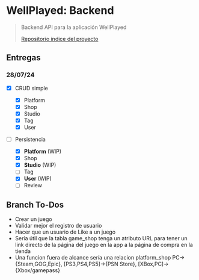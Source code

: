# WellPlayed: Backend

> Backend API para la aplicación WellPlayed
>
> [Repositorio índice del proyecto](https://github.com/Maig0l/proyecto-dsw)

## Entregas

### 28/07/24

- [x] CRUD simple

  - [x] Platform
  - [x] Shop
  - [x] Studio
  - [x] Tag
  - [x] User

- [ ] Persistencia

  - [x] **Platform** (WIP)
  - [x] Shop
  - [x] **Studio** (WIP)
  - [ ] Tag
  - [x] **User** (WIP)
  - [ ] Review

## Branch To-Dos

- Crear un juego
- Validar mejor el registro de usuario
- Hacer que un usuario de Like a un juego
- Sería útil que la tabla game_shop tenga un atributo URL para tener un link directo de la página del juego en la app a la página de compra en la tienda
- Una funcion fuera de alcance sería una relacion platform_shop PC->{Steam,GOG,Epic}, [PS3,PS4,PS5]->{PSN Store}, [XBox,PC]->{Xbox/gamepass}
